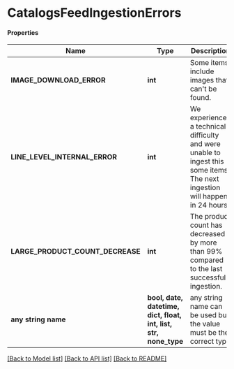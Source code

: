 # CatalogsFeedIngestionErrors

#### Properties
Name | Type | Description | Notes
------------ | ------------- | ------------- | -------------
**IMAGE_DOWNLOAD_ERROR** | **int** | Some items include images that can&#x27;t be found. | [optional] 
**LINE_LEVEL_INTERNAL_ERROR** | **int** | We experienced a technical difficulty and were unable to ingest this some items. The next ingestion will happen in 24 hours. | [optional] 
**LARGE_PRODUCT_COUNT_DECREASE** | **int** | The product count has decreased by more than 99% compared to the last successful ingestion. | [optional] 
**any string name** | **bool, date, datetime, dict, float, int, list, str, none_type** | any string name can be used but the value must be the correct type | [optional]

[[Back to Model list]](../README.md#documentation-for-models) [[Back to API list]](../README.md#documentation-for-api-endpoints) [[Back to README]](../README.md)

